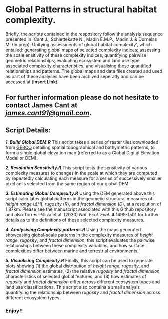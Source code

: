 # Global Patterns in structural habitat complexity.
Briefly, the scripts contained in the respository follow the analysis sequence presented in 'Cant J., Schiettekatte N., Madin E.M.P., Madin J. & Dornelas M. (In prep). Unifying assessments of global habitat complexity', which entailed: generating global maps of selected complexity indices; assessing the scale ensitivity of these complexity indices; quantifying pairwise geometric relationships; evaluating ecosystem and land use type associated complexity characteristics; and visualising these quantified relationships and patterns. The global maps and data files created and used as part of these analyses have been archived seperatly and can be accessed at (**Insert Link**).

For further information please do not hesitate to contact **James Cant** at *james.cant91@gmail.com*.
---

## Script Details:

***1. Build Global DEM.R***
This script takes a series of raster tiles downloaded from [GEBCO](https://www.gebco.net/) detailing spatial topographical and bathymetric patterns, to form a single global elevation map (referred to as a Global Digital Elevation Model or DEM).

***2. Resolution Sensitivity.R***
This script tests the sensitivity of various complexity measures to changes in the scale at which they are computed by repeatedly calculating each measure for a series of successively smaller pixel cells selected from the same region of our global DEM. 

***3. Estimating Global Complexity.R***
Using the DEM generated above this script calculates global patterns in the geometic structural measures of *height range* (*ΔH*), *rugosity* (*R*), and *fractal dimension* (*D*), at a resolution of 1.87km. Please see the manuscript associated with this Github repository and also Torres-Pilliza et al. (2020) *Nat. Ecol. Evol.* **4** 1495-1501 for further details as to the definitions of these selected complexity measures. 

***4. Analysising Complexity patterns.R***
Using the maps generated showcasing global-scale patterns in the complexity measures of *height range*, *rugosity*, and *fractal dimension*, this script evaluates the pairwise relationships between these complexity variables, and how surface complexities differ between marine and terrestrial environments.

***5. Visualising Complexity.R***
Finally, this script can be used to generate plots showing (1) the global distribution of *height range*, *rugosity*, and *fractal dimension* estimates, (2) the relative *rugosity* and *fractal dimension* characteristics of selected global features, and (3) how estimates of *rugosity* and *fractal dimension* differ across different ecosystem types and land use classifications. This script also contains a small analysis quantifying the relationship between *rugosity* and *fractal dimension* across different ecosystem types.

### Enjoy!!
